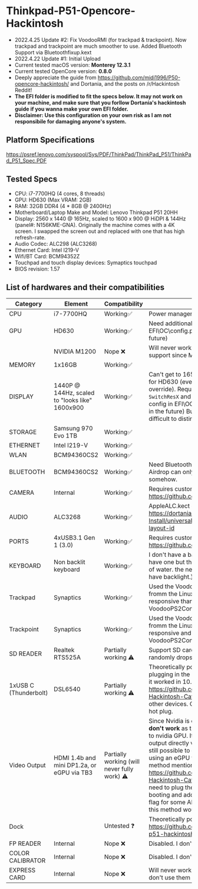 # Thinkpad-P51-Opencore-Hackintosh
- 2022.4.25 Update #2: Fix VoodooRMI (for trackpad & trackpoint). Now trackpad and trackpoint are much smoother to use. Added Bluetooth Support via Bluetoothfixup.kext
- 2022.4.22 Update #1: Initial Upload
- Current tested macOS version: **Monterey 12.3.1**
- Current tested OpenCore version: **0.8.0**
- Deeply appreciate the guide from https://github.com/midi1996/P50-opencore-hackintosh/ and Dortania, and the posts on /r/Hackintosh Reddit!
- **The EFI folder is modified to fit the specs below. It may not work on your machine, and make sure that you forllow Dortania's hackintosh guide if you wanna make your own EFI folder.**
- **Disclaimer: Use this configuration on your own risk as I am not responsibile for damaging anyone's system.**

## Platform Specifications
https://psref.lenovo.com/syspool/Sys/PDF/ThinkPad/ThinkPad_P51/ThinkPad_P51_Spec.PDF

## Tested Specs

- CPU: i7-7700HQ (4 cores, 8 threads)
- GPU: HD630 (Max VRAM: 2GB)
- RAM: 32GB DDR4 (4 * 8GB @ 2400Hz)
- Motherboard/Laptop Make and Model: Lenovo Thinkpad P51 20HH 
- Display: 2560 x 1440 @ 165Hz, scaled to 1600 x 900 @ HiDPI & 144Hz (panel#: N156KME-GNA). Originally the machine comes with a 4K screen. I swapped the screen out and replaced with one that has high refresh-rate. 
- Audio Codec: ALC298 (ALC3268)
- Ethernet Card: Intel I219-V
- Wifi/BT Card: BCM94352Z
- Touchpad and touch display devices: Symaptics touchpad
- BIOS revision: 1.57

## List of hardwares and their compatibilities
| Category | Element | Compatibility | Notes |
| ------------- | ------------- | ------------- | ------------- | 
| CPU | i7-7700HQ | Working✅ | Power management works correctly.
| GPU | HD630 | Working✅ | Need additional config in EFI\OC\config.plist. (more on that in the future)
| | NVIDIA M1200 | Nope ❌ | Will never work as there are no driver support since MacOS 10.14. |
| MEMORY | 1x16GB | Working✅ | |
| DISPLAY | 1440P @ 144Hz, scaled to "looks like" 1600x900 | Working✅ | Can't get to 165Hz due to limited pixelclock for HD630 (even with maximum pixelclock override). Requires a combination of `SwitchResX` and `RDM`. Requires additional config in EFI\OC\config.plist. (more on that in the future) But 165 and 144Hz are kinda difficult to distinguish tho.|
| STORAGE | Samsung 970 Evo 1TB | Working✅| |
| ETHERNET | Intel I219-V | Working✅ | |
| WLAN | BCM94360CS2 | Working✅ |  |
| BLUETOOTH | BCM94360CS2 | Working✅ | Need BluetoothFixup.kext for Monterey+. Airdrop can only receive but cannot send somehow. |
| CAMERA | Internal | Working✅ | Requires custom USBMap.kext. See https://github.com/corpnewt/USBMap |
| AUDIO | ALC3268 | Working✅ | AppleALC.kect + Layout #3 as per https://dortania.github.io/OpenCore-Post-Install/universal/audio.html#finding-your-layout-id|
| PORTS | 4xUSB3.1 Gen 1 (3.0) |  Working✅ | Requires custom USBMap.kext. See https://github.com/corpnewt/USBMap|
| KEYBOARD | Non backlit keyboard | Working✅ | I don't have a backlit keyboard (used to have one but that got damaged by a bottle of water. the newly replaced one doesn't have backlight.) |
| Trackpad | Synaptics | Working✅| Used the VoodooRMI kext, which is ported fromm the Linux RMI driver. More responsive than using VoodooPS2Controller.kext! |
| Trackpoint | Synaptics | Working✅| Used the VoodooRMI kext, which is ported fromm the Linux RMI driver. More responsive and less buggy than using VoodooPS2Controller.kext! |
| SD READER | Realtek RTS525A | Partially working ⚠️ | Support SD card now, but SD card can randomly drops off.|
| 1xUSB C (Thunderbolt) | DSL6540 | Partially working ⚠️| Theoretically possible for eGPU output (by plugging in the device before booting) since it worked in 10.15 as per https://github.com/AsahiKou/ThinkPadP51-Hackintosh-Catalina/issues/1. Untested for other devices. Currently does not support hot plug. |
| Video Output| HDMI 1.4b and mini DP1.2a, or eGPU via TB3 | Partially working (will never fully work) ⚠️ | Since Nvidia is disabled, **HDMI and DP don't work** as they are directly connected to nvidia GPU. It's impossible to get video output directly via TB3 either. However, it is still possible to get external monitor by using an eGPU with AMD GPU, and use the method mentioned in https://github.com/AsahiKou/ThinkPadP51-Hackintosh-Catalina/issues/1. You will need to plug the eGPU to TB port BEFORE booting and add the `agdpmod=pikera` boot flag for some AMD GPUs. Keep in mind that this method would be very expensive.
| Dock | | Untested ❓| Theoretically possible as per https://github.com/MirkoCovizzi/thinkpad-p51-hackintosh |
| FP READER | Internal | Nope  ❌| Disabled. I don't use them anyway |
| COLOR CALIBRATOR | Internal | Nope  ❌ | Disabled. I don't use them anyway |
| EXPRESS CARD | Internal | Nope  ❌ | Will never work; disabled in UEFI setup. I don't use them anyway | 
